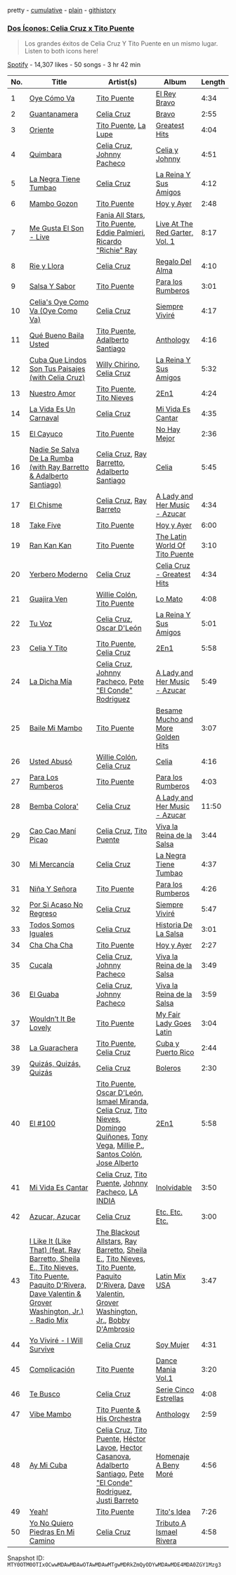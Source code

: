 pretty - [cumulative](/playlists/cumulative/37i9dQZF1DWVjvpZJKWWzO.md) - [plain](/playlists/plain/37i9dQZF1DWVjvpZJKWWzO) - [githistory](https://github.githistory.xyz/mackorone/spotify-playlist-archive/blob/main/playlists/plain/37i9dQZF1DWVjvpZJKWWzO)

### [Dos Íconos: Celia Cruz x Tito Puente](https://open.spotify.com/playlist/37i9dQZF1DWVjvpZJKWWzO)

> Los grandes éxitos de Celia Cruz Y Tito Puente en un mismo lugar\. Listen to both icons here!

[Spotify](https://open.spotify.com/user/spotify) - 14,307 likes - 50 songs - 3 hr 42 min

| No. | Title | Artist(s) | Album | Length |
|---|---|---|---|---|
| 1 | [Oye Cómo Va](https://open.spotify.com/track/73uEbChpBB29ttwVnwuNVE) | [Tito Puente](https://open.spotify.com/artist/6SPpCqM8gOzrtICAxN5NuX) | [El Rey Bravo](https://open.spotify.com/album/7J3VF3HcxYEYr2tRFoaqNq) | 4:34 |
| 2 | [Guantanamera](https://open.spotify.com/track/6bNZH4O72jD4L5hga6DwHj) | [Celia Cruz](https://open.spotify.com/artist/2weA6hhVqTIN2gSn9PUB9U) | [Bravo](https://open.spotify.com/album/46y4ilGc0rpC9iSSvPaB2E) | 2:55 |
| 3 | [Oriente](https://open.spotify.com/track/7FuBlwKMKF9G086sk1aT5l) | [Tito Puente](https://open.spotify.com/artist/6SPpCqM8gOzrtICAxN5NuX), [La Lupe](https://open.spotify.com/artist/5YR49Hzg7h990JxfXuxm3a) | [Greatest Hits](https://open.spotify.com/album/7oKdSRoukz3SkkamylCdXT) | 4:04 |
| 4 | [Quimbara](https://open.spotify.com/track/3GDna1GrUkkjZTaoysolGQ) | [Celia Cruz](https://open.spotify.com/artist/2weA6hhVqTIN2gSn9PUB9U), [Johnny Pacheco](https://open.spotify.com/artist/09947uhj2ZwU9mFXK5v50o) | [Celia y Johnny](https://open.spotify.com/album/3ETmy7JfoqlvAwVg1sopmg) | 4:51 |
| 5 | [La Negra Tiene Tumbao](https://open.spotify.com/track/78UZRdq9Wl3fkFoT12zA4g) | [Celia Cruz](https://open.spotify.com/artist/2weA6hhVqTIN2gSn9PUB9U) | [La Reina Y Sus Amigos](https://open.spotify.com/album/0FLIEL0LI4A6lIYqRekRWH) | 4:12 |
| 6 | [Mambo Gozon](https://open.spotify.com/track/0hk1gSyn3wKgdxqF6qaKUZ) | [Tito Puente](https://open.spotify.com/artist/6SPpCqM8gOzrtICAxN5NuX) | [Hoy y Ayer](https://open.spotify.com/album/1Gg0LMPxbrR8SCXtAMveyG) | 2:48 |
| 7 | [Me Gusta El Son \- Live](https://open.spotify.com/track/7xdo44K01QFyEWKVeeOn5Z) | [Fania All Stars](https://open.spotify.com/artist/1OdyhpUABf8avaZ9r8nI1u), [Tito Puente](https://open.spotify.com/artist/6SPpCqM8gOzrtICAxN5NuX), [Eddie Palmieri](https://open.spotify.com/artist/2VviFtXYreO6Zn9n8Ibk6C), [Ricardo "Richie" Ray](https://open.spotify.com/artist/2spUXl3eKq2URO97haSzAc) | [Live At The Red Garter, Vol\. 1](https://open.spotify.com/album/5Qz2Pe94CCMTG7QmfCFYxM) | 8:17 |
| 8 | [Rie y Llora](https://open.spotify.com/track/63knvuoSPpfzIwdDuWRSoV) | [Celia Cruz](https://open.spotify.com/artist/2weA6hhVqTIN2gSn9PUB9U) | [Regalo Del Alma](https://open.spotify.com/album/7ipsYdh5KxIjrM3gH66T0Q) | 4:10 |
| 9 | [Salsa Y Sabor](https://open.spotify.com/track/6PK9NhUfcPQL5vfkg44dYE) | [Tito Puente](https://open.spotify.com/artist/6SPpCqM8gOzrtICAxN5NuX) | [Para los Rumberos](https://open.spotify.com/album/0NO0lAOqHxaM5wCdSZ8x8P) | 3:01 |
| 10 | [Celia's Oye Como Va \(Oye Como Va\)](https://open.spotify.com/track/21pnPg1UFfvVpLInYio1sR) | [Celia Cruz](https://open.spotify.com/artist/2weA6hhVqTIN2gSn9PUB9U) | [Siempre Viviré](https://open.spotify.com/album/1AiGzUZRRNllVXmbCsawwj) | 4:17 |
| 11 | [Qué Bueno Baila Usted](https://open.spotify.com/track/4Xr2khMis4TjV3h5pTf7dY) | [Tito Puente](https://open.spotify.com/artist/6SPpCqM8gOzrtICAxN5NuX), [Adalberto Santiago](https://open.spotify.com/artist/6tZxUxheS7w3953cQFOXkd) | [Anthology](https://open.spotify.com/album/07Q5OLmlloYGl8dVf1bdQ7) | 4:16 |
| 12 | [Cuba Que Lindos Son Tus Paisajes \(with Celia Cruz\)](https://open.spotify.com/track/67OabBQdoaiDrwoAjtO8HJ) | [Willy Chirino](https://open.spotify.com/artist/4dvonCK12HCv1UUryzRppO), [Celia Cruz](https://open.spotify.com/artist/2weA6hhVqTIN2gSn9PUB9U) | [La Reina Y Sus Amigos](https://open.spotify.com/album/0FLIEL0LI4A6lIYqRekRWH) | 5:32 |
| 13 | [Nuestro Amor](https://open.spotify.com/track/3iypIRxxuWWmNu62Ucny0I) | [Tito Puente](https://open.spotify.com/artist/6SPpCqM8gOzrtICAxN5NuX), [Tito Nieves](https://open.spotify.com/artist/4vOycwLXdkMMzpZW04VW5m) | [2En1](https://open.spotify.com/album/3LTZ2KOyO71W1p5LepHuSM) | 4:24 |
| 14 | [La Vida Es Un Carnaval](https://open.spotify.com/track/3Rjc14RoRucHhEWvv3W3xW) | [Celia Cruz](https://open.spotify.com/artist/2weA6hhVqTIN2gSn9PUB9U) | [Mi Vida Es Cantar](https://open.spotify.com/album/2clEi9iP3VkzZzkydAjFDA) | 4:35 |
| 15 | [El Cayuco](https://open.spotify.com/track/292yiMUvysKNUHCjRRrROQ) | [Tito Puente](https://open.spotify.com/artist/6SPpCqM8gOzrtICAxN5NuX) | [No Hay Mejor](https://open.spotify.com/album/7LCVBFJrHGYHHAUj3X8Nbz) | 2:36 |
| 16 | [Nadie Se Salva De La Rumba \(with Ray Barretto & Adalberto Santiago\)](https://open.spotify.com/track/4VFBD0wBn520lpXVthlErX) | [Celia Cruz](https://open.spotify.com/artist/2weA6hhVqTIN2gSn9PUB9U), [Ray Barretto](https://open.spotify.com/artist/2h4ndKS2vRWeFLpq8ARu0D), [Adalberto Santiago](https://open.spotify.com/artist/6tZxUxheS7w3953cQFOXkd) | [Celia](https://open.spotify.com/album/4AvzQm7Fhjj0VtEn0wehwx) | 5:45 |
| 17 | [El Chisme](https://open.spotify.com/track/3OM0403VvNz8CGV3WErAbb) | [Celia Cruz](https://open.spotify.com/artist/2weA6hhVqTIN2gSn9PUB9U), [Ray Barreto](https://open.spotify.com/artist/54Y8b8qEoB72y2LkOC3UvO) | [A Lady and Her Music \- Azucar](https://open.spotify.com/album/7oUSB8vLO9UF9yhqhFUINx) | 4:34 |
| 18 | [Take Five](https://open.spotify.com/track/7t43m7V3xrlUMrIHlphxTm) | [Tito Puente](https://open.spotify.com/artist/6SPpCqM8gOzrtICAxN5NuX) | [Hoy y Ayer](https://open.spotify.com/album/1Gg0LMPxbrR8SCXtAMveyG) | 6:00 |
| 19 | [Ran Kan Kan](https://open.spotify.com/track/3FCN9xduajof2MGIJbWdGe) | [Tito Puente](https://open.spotify.com/artist/6SPpCqM8gOzrtICAxN5NuX) | [The Latin World Of Tito Puente](https://open.spotify.com/album/4jDlifFGsIq4Am1bSbCXVH) | 3:10 |
| 20 | [Yerbero Moderno](https://open.spotify.com/track/2ww6Z7Lnd8WuOg3Lk5idIJ) | [Celia Cruz](https://open.spotify.com/artist/2weA6hhVqTIN2gSn9PUB9U) | [Celia Cruz \- Greatest Hits](https://open.spotify.com/album/634V0km4mTClHkrGiEKw9B) | 4:34 |
| 21 | [Guajira Ven](https://open.spotify.com/track/60SzOJfsiQmP6tjB9t1pIA) | [Willie Colón](https://open.spotify.com/artist/7x5Slu7yTE5icZjNsc3OzW), [Tito Puente](https://open.spotify.com/artist/6SPpCqM8gOzrtICAxN5NuX) | [Lo Mato](https://open.spotify.com/album/4TzXeIsjyPLaNvgOd84bwr) | 4:08 |
| 22 | [Tu Voz](https://open.spotify.com/track/58lScp6uPaORVpKoMriUw4) | [Celia Cruz](https://open.spotify.com/artist/2weA6hhVqTIN2gSn9PUB9U), [Oscar D'León](https://open.spotify.com/artist/1c84wItoiAe1pEbpJMqUmQ) | [La Reina Y Sus Amigos](https://open.spotify.com/album/0FLIEL0LI4A6lIYqRekRWH) | 5:01 |
| 23 | [Celia Y Tito](https://open.spotify.com/track/3flZnMUMEKYjwvSXalOegN) | [Tito Puente](https://open.spotify.com/artist/6SPpCqM8gOzrtICAxN5NuX), [Celia Cruz](https://open.spotify.com/artist/2weA6hhVqTIN2gSn9PUB9U) | [2En1](https://open.spotify.com/album/3LTZ2KOyO71W1p5LepHuSM) | 5:58 |
| 24 | [La Dicha Mía](https://open.spotify.com/track/4Zc9WlNwUlYMcAuclh50n6) | [Celia Cruz](https://open.spotify.com/artist/2weA6hhVqTIN2gSn9PUB9U), [Johnny Pacheco](https://open.spotify.com/artist/09947uhj2ZwU9mFXK5v50o), [Pete "El Conde" Rodriguez](https://open.spotify.com/artist/1Nl2RRbigQuX1TqV1tSPHa) | [A Lady and Her Music \- Azucar](https://open.spotify.com/album/7oUSB8vLO9UF9yhqhFUINx) | 5:49 |
| 25 | [Baile Mi Mambo](https://open.spotify.com/track/4hj0qM3g6ioPpDdBqBxVGK) | [Tito Puente](https://open.spotify.com/artist/6SPpCqM8gOzrtICAxN5NuX) | [Besame Mucho and More Golden Hits](https://open.spotify.com/album/55iu99b3CQUneNy1hTeRig) | 3:07 |
| 26 | [Usted Abusó](https://open.spotify.com/track/0JeVc15Ju0jpMJ12fhxvaS) | [Willie Colón](https://open.spotify.com/artist/7x5Slu7yTE5icZjNsc3OzW), [Celia Cruz](https://open.spotify.com/artist/2weA6hhVqTIN2gSn9PUB9U) | [Celia](https://open.spotify.com/album/4AvzQm7Fhjj0VtEn0wehwx) | 4:16 |
| 27 | [Para Los Rumberos](https://open.spotify.com/track/2pa96dSFmYfIV284Fivscl) | [Tito Puente](https://open.spotify.com/artist/6SPpCqM8gOzrtICAxN5NuX) | [Para los Rumberos](https://open.spotify.com/album/0NO0lAOqHxaM5wCdSZ8x8P) | 4:03 |
| 28 | [Bemba Colora'](https://open.spotify.com/track/3LliuaMVeVCrhEyvdzrYU4) | [Celia Cruz](https://open.spotify.com/artist/2weA6hhVqTIN2gSn9PUB9U) | [A Lady and Her Music \- Azucar](https://open.spotify.com/album/7oUSB8vLO9UF9yhqhFUINx) | 11:50 |
| 29 | [Cao Cao Maní Picao](https://open.spotify.com/track/4jrV8b9VyVl0bGRDrlReSt) | [Celia Cruz](https://open.spotify.com/artist/2weA6hhVqTIN2gSn9PUB9U), [Tito Puente](https://open.spotify.com/artist/6SPpCqM8gOzrtICAxN5NuX) | [Viva la Reina de la Salsa](https://open.spotify.com/album/5sj5rxV32E8izCz99fNFLU) | 3:44 |
| 30 | [Mi Mercancía](https://open.spotify.com/track/64hxFe0LCEmfLy5XSRk4xo) | [Celia Cruz](https://open.spotify.com/artist/2weA6hhVqTIN2gSn9PUB9U) | [La Negra Tiene Tumbao](https://open.spotify.com/album/1206SPHFIi9EoXIEiqtHr9) | 4:37 |
| 31 | [Niña Y Señora](https://open.spotify.com/track/23zjUBPqGKyS2dFXspB26d) | [Tito Puente](https://open.spotify.com/artist/6SPpCqM8gOzrtICAxN5NuX) | [Para los Rumberos](https://open.spotify.com/album/0NO0lAOqHxaM5wCdSZ8x8P) | 4:26 |
| 32 | [Por Si Acaso No Regreso](https://open.spotify.com/track/1n52ulXSj7E3GOjcpw1EKF) | [Celia Cruz](https://open.spotify.com/artist/2weA6hhVqTIN2gSn9PUB9U) | [Siempre Viviré](https://open.spotify.com/album/1AiGzUZRRNllVXmbCsawwj) | 5:47 |
| 33 | [Todos Somos Iguales](https://open.spotify.com/track/19lLZtdVMiSijY3251StsT) | [Celia Cruz](https://open.spotify.com/artist/2weA6hhVqTIN2gSn9PUB9U) | [Historia De La Salsa](https://open.spotify.com/album/2hi1q0YI3z5W2i8bjzOw4p) | 3:01 |
| 34 | [Cha Cha Cha](https://open.spotify.com/track/50PhinYVSRNrftDCXCv7t0) | [Tito Puente](https://open.spotify.com/artist/6SPpCqM8gOzrtICAxN5NuX) | [Hoy y Ayer](https://open.spotify.com/album/1Gg0LMPxbrR8SCXtAMveyG) | 2:27 |
| 35 | [Cucala](https://open.spotify.com/track/068Vh4J8cy4k5YyIBXRfwK) | [Celia Cruz](https://open.spotify.com/artist/2weA6hhVqTIN2gSn9PUB9U), [Johnny Pacheco](https://open.spotify.com/artist/09947uhj2ZwU9mFXK5v50o) | [Viva la Reina de la Salsa](https://open.spotify.com/album/39MP5U6g9wL90ieQzXWAb7) | 3:49 |
| 36 | [El Guaba](https://open.spotify.com/track/08wWDS6I2Tn471uxoEBZz3) | [Celia Cruz](https://open.spotify.com/artist/2weA6hhVqTIN2gSn9PUB9U), [Johnny Pacheco](https://open.spotify.com/artist/09947uhj2ZwU9mFXK5v50o) | [Viva la Reina de la Salsa](https://open.spotify.com/album/39MP5U6g9wL90ieQzXWAb7) | 3:59 |
| 37 | [Wouldn’t It Be Lovely](https://open.spotify.com/track/5ho1Lrgs60ayRjCOdZaeXa) | [Tito Puente](https://open.spotify.com/artist/6SPpCqM8gOzrtICAxN5NuX) | [My Fair Lady Goes Latin](https://open.spotify.com/album/66BEuXKJcaOagDDeFxWTH6) | 3:04 |
| 38 | [La Guarachera](https://open.spotify.com/track/7kWdf24d03AheJu4KF4mo3) | [Tito Puente](https://open.spotify.com/artist/6SPpCqM8gOzrtICAxN5NuX), [Celia Cruz](https://open.spotify.com/artist/2weA6hhVqTIN2gSn9PUB9U) | [Cuba y Puerto Rico](https://open.spotify.com/album/1P7Ucst33FwWbnoCj0TlNw) | 2:44 |
| 39 | [Quizás, Quizás, Quizás](https://open.spotify.com/track/7FES7rrRiopj1YLqIUyyGO) | [Celia Cruz](https://open.spotify.com/artist/2weA6hhVqTIN2gSn9PUB9U) | [Boleros](https://open.spotify.com/album/7DSbg77hDxJs4dnvi1qVgj) | 2:30 |
| 40 | [El \#100](https://open.spotify.com/track/1KtmahhSHKA4iGAIrBi88P) | [Tito Puente](https://open.spotify.com/artist/6SPpCqM8gOzrtICAxN5NuX), [Oscar D'León](https://open.spotify.com/artist/1c84wItoiAe1pEbpJMqUmQ), [Ismael Miranda](https://open.spotify.com/artist/5S3BxZrK4hYN3fwsw8oumq), [Celia Cruz](https://open.spotify.com/artist/2weA6hhVqTIN2gSn9PUB9U), [Tito Nieves](https://open.spotify.com/artist/4vOycwLXdkMMzpZW04VW5m), [Domingo Quiñones](https://open.spotify.com/artist/4JqvRbbOIF4EUmsVQMTgjs), [Tony Vega](https://open.spotify.com/artist/3Yg61bt7pZYX1bbMXEj8oY), [Millie P.](https://open.spotify.com/artist/3FKe0JFVvOJchsQdhcJ6cY), [Santos Colón](https://open.spotify.com/artist/3RTLdhg8OTJebOdXZ1oQsz), [Jose Alberto](https://open.spotify.com/artist/0Ij5XvrnnRFo7wCrUrwV5x) | [2En1](https://open.spotify.com/album/3LTZ2KOyO71W1p5LepHuSM) | 5:58 |
| 41 | [Mi Vida Es Cantar](https://open.spotify.com/track/6NdveLsJbCOtkra0P2yJgY) | [Celia Cruz](https://open.spotify.com/artist/2weA6hhVqTIN2gSn9PUB9U), [Tito Puente](https://open.spotify.com/artist/6SPpCqM8gOzrtICAxN5NuX), [Johnny Pacheco](https://open.spotify.com/artist/09947uhj2ZwU9mFXK5v50o), [LA INDIA](https://open.spotify.com/artist/3NIZFmehJM8YiGpCdihlck) | [Inolvidable](https://open.spotify.com/album/5QYOQVlMTF8nQcIjN5Ezjz) | 3:50 |
| 42 | [Azucar, Azucar](https://open.spotify.com/track/20eIRIVWMLuz3lac39FUKK) | [Celia Cruz](https://open.spotify.com/artist/2weA6hhVqTIN2gSn9PUB9U) | [Etc\. Etc\. Etc.](https://open.spotify.com/album/4TVrlO7pzj07sEUi2J4q25) | 3:00 |
| 43 | [I Like It \(Like That\) \(feat\. Ray Barretto, Sheila E., Tito Nieves, Tito Puente, Paquito D'Rivera, Dave Valentin & Grover Washington, Jr.\) \- Radio Mix](https://open.spotify.com/track/57laKLECmh8J3TvFfJxT2g) | [The Blackout Allstars](https://open.spotify.com/artist/3TBR6hnNO9jfoiBrjypSW8), [Ray Barretto](https://open.spotify.com/artist/2h4ndKS2vRWeFLpq8ARu0D), [Sheila E.](https://open.spotify.com/artist/6OQrOpxSIfPai3cFaN4v4P), [Tito Nieves](https://open.spotify.com/artist/4vOycwLXdkMMzpZW04VW5m), [Tito Puente](https://open.spotify.com/artist/6SPpCqM8gOzrtICAxN5NuX), [Paquito D'Rivera](https://open.spotify.com/artist/30Mx3ZadPgGZTcs38FvYP8), [Dave Valentin](https://open.spotify.com/artist/0xJExpmKrz0ZtdlDemVzPk), [Grover Washington, Jr.](https://open.spotify.com/artist/05YVYeV4HxYp5rrWalvuE1), [Bobby D'Ambrosio](https://open.spotify.com/artist/0oGOUVzYlcCWFLHgBrSblE) | [Latin Mix USA](https://open.spotify.com/album/1boYdm6hiE4W2TtHZyytHC) | 3:47 |
| 44 | [Yo Viviré \- I Will Survive](https://open.spotify.com/track/1Vtlzi6oMaFYEp7b4mPSqn) | [Celia Cruz](https://open.spotify.com/artist/2weA6hhVqTIN2gSn9PUB9U) | [Soy Mujer](https://open.spotify.com/album/0bxrZ24WsckwlT7D2nsRbz) | 4:31 |
| 45 | [Complicación](https://open.spotify.com/track/1McWg1rZqA1AGhYojNff8c) | [Tito Puente](https://open.spotify.com/artist/6SPpCqM8gOzrtICAxN5NuX) | [Dance Mania Vol.1](https://open.spotify.com/album/1XjabdmwipT62cLSZV45SU) | 3:20 |
| 46 | [Te Busco](https://open.spotify.com/track/5FDGWIPLTjpbnudAyVJYcZ) | [Celia Cruz](https://open.spotify.com/artist/2weA6hhVqTIN2gSn9PUB9U) | [Serie Cinco Estrellas](https://open.spotify.com/album/2MoqEiS8I4n2KOnHzHifmE) | 4:08 |
| 47 | [Vibe Mambo](https://open.spotify.com/track/2NC88JPy3RHHc75pW3oMRI) | [Tito Puente & His Orchestra](https://open.spotify.com/artist/1zN5Et4jcH3XQ0b60IGmp1) | [Anthology](https://open.spotify.com/album/07Q5OLmlloYGl8dVf1bdQ7) | 2:59 |
| 48 | [Ay Mi Cuba](https://open.spotify.com/track/1wn4tJRraiHIx518NyMmHA) | [Celia Cruz](https://open.spotify.com/artist/2weA6hhVqTIN2gSn9PUB9U), [Tito Puente](https://open.spotify.com/artist/6SPpCqM8gOzrtICAxN5NuX), [Héctor Lavoe](https://open.spotify.com/artist/7opp16lU7VM3l2WBdGMYHP), [Hector Casanova](https://open.spotify.com/artist/1xAyYU2KQcA4QaNvVqVdu4), [Adalberto Santiago](https://open.spotify.com/artist/6tZxUxheS7w3953cQFOXkd), [Pete "El Conde" Rodriguez](https://open.spotify.com/artist/1Nl2RRbigQuX1TqV1tSPHa), [Justi Barreto](https://open.spotify.com/artist/6qH1QonyK2HnZE4QRBtyP2) | [Homenaje A Beny Moré](https://open.spotify.com/album/3kcPe4YnATOHYNLgwdXSAY) | 4:56 |
| 49 | [Yeah!](https://open.spotify.com/track/24cOWyNs4aTr4Ol1dtXhh8) | [Tito Puente](https://open.spotify.com/artist/6SPpCqM8gOzrtICAxN5NuX) | [Tito's Idea](https://open.spotify.com/album/1kHWWswdYnqytKxTQS6rxE) | 7:26 |
| 50 | [Yo No Quiero Piedras En Mi Camino](https://open.spotify.com/track/4CcFy8b5WSld7ZvGpxLfb9) | [Celia Cruz](https://open.spotify.com/artist/2weA6hhVqTIN2gSn9PUB9U) | [Tributo A Ismael Rivera](https://open.spotify.com/album/3KPWwNdx8vwBe3AFAQixcc) | 4:58 |

Snapshot ID: `MTY0OTM0OTIxOCwwMDAwMDAwOTAwMDAwMTgwMDRkZmQyODYwMDAwMDE4MDA0ZGY1Mzg3`
